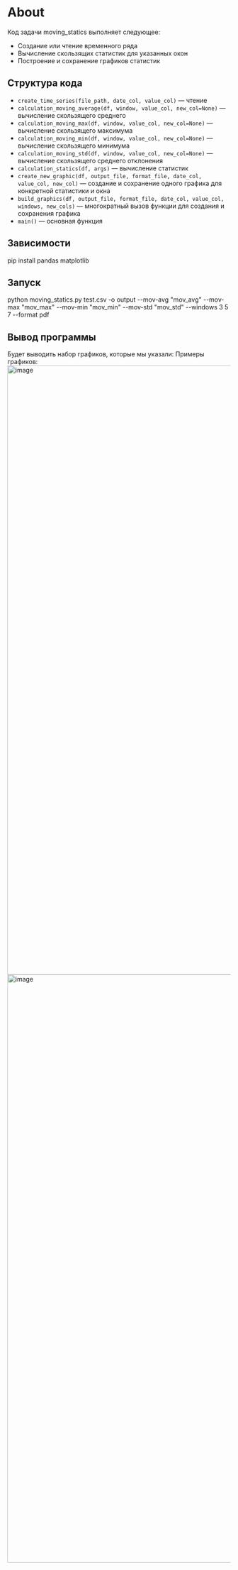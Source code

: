 # About
Код задачи moving_statics выполняет следующее:
  - Создание или чтение временного ряда
  - Вычисление скользящих статистик для указанных окон
  - Построение и сохранение графиков статистик

## Структура кода

- `create_time_series(file_path, date_col, value_col)` — чтение 
- `calculation_moving_average(df, window, value_col, new_col=None)` — вычисление скользящего среднего
- `calculation_moving_max(df, window, value_col, new_col=None)` — вычисление скользящего максимума
- `calculation_moving_min(df, window, value_col, new_col=None)` — вычисление скользящего минимума
- `calculation_moving_std(df, window, value_col, new_col=None)` — вычисление скользящего среднего отклонения
- `calculation_statics(df, args)` — вычисление статистик
- `create_new_graphic(df, output_file, format_file, date_col, value_col, new_col)` — создание и сохранение одного графика для конкретной статистики и окна
- `build_graphics(df, output_file, format_file, date_col, value_col, windows, new_cols)` — многократный вызов функции для создания и сохранения графика
- `main()` — основная функция
  
## Зависимости
  pip install pandas matplotlib
  
## Запуск
  python moving_statics.py test.csv -o output --mov-avg "mov_avg" --mov-max "mov_max" --mov-min "mov_min" --mov-std "mov_std" --windows 3 5 7 --format pdf
  
## Вывод программы
  Будет выводить набор графиков, которые мы указали:
  Примеры графиков:
<img width="2422" height="1373" alt="image" src="https://github.com/user-attachments/assets/c4b1f3bc-f500-45ba-8ec3-f8b380f4f632" />
<img width="2270" height="1326" alt="image" src="https://github.com/user-attachments/assets/49d648ad-7517-41f2-995d-9e09f6aa5ada" />
